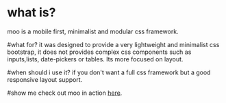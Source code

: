 # what is?
moo is a mobile first, minimalist and modular css framework.

#what for?
it was designed to provide a very lightweight and minimalist css bootstrap, it does not provides complex css components such as inputs,lists, date-pickers or tables. Its more focused on layout.

#when should i use it?
if you don't want a full css framework but a good responsive layout support.

#show me
check out moo in action [here](http://mchiareli.github.io/moo).
